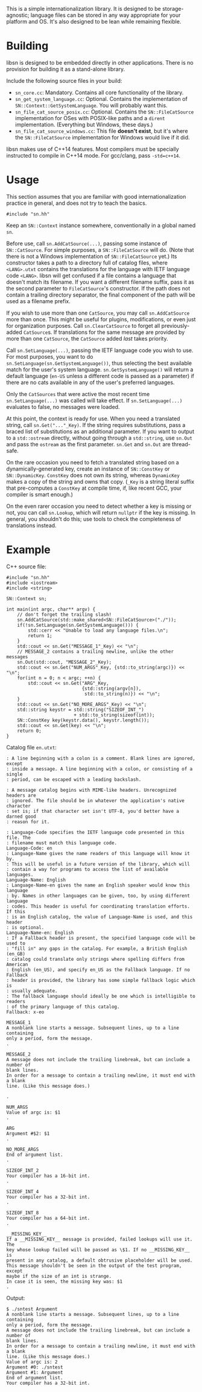 This is a simple internationalization library. It is designed to be storage-agnostic; language files can be stored in any way appropriate for your platform and OS. It's also designed to be lean while remaining flexible.

# Building

libsn is designed to be embedded directly in other applications. There is no provision for building it as a stand-alone library.

Include the following source files in your build:

- `sn_core.cc`: Mandatory. Contains all core functionality of the library.
- `sn_get_system_language.cc`: Optional. Contains the implementation of `SN::Context::GetSystemLanguage`. You will probably want this.
- `sn_file_cat_source_posix.cc`: Optional. Contains the `SN::FileCatSource` implementation for OSes with POSIX-like paths and a `dirent` implementation. (Everything but Windows, these days.)
- `sn_file_cat_source_windows.cc`: This file **doesn't exist**, but it's where the `SN::FileCatSource` implementation for Windows would live if it did.

libsn makes use of C++14 features. Most compilers must be specially instructed to compile in C++14 mode. For gcc/clang, pass `-std=c++14`.

# Usage

This section assumes that you are familiar with good internationalization practice in general, and does not try to teach the basics.

`#include "sn.hh"`

Keep an `SN::Context` instance somewhere, conventionally in a global named `sn`.

Before use, call `sn.AddCatSource(...)`, passing some instance of `SN::CatSource`. For simple purposes, a `SN::FileCatSource` will do. (Note that there is not a Windows implementation of `SN::FileCatSource` yet.) Its constructor takes a path to a directory full of catalog files, where `<LANG>.utxt` contains the translations for the language with IETF language code `<LANG>`. libsn will get confused if a file contains a language that doesn't match its filename. If you want a different filename suffix, pass it as the second parameter to `FileCatSource`'s constructor. If the path does not contain a trailing directory separator, the final component of the path will be used as a filename prefix.

If you wish to use more than one `CatSource`, you may call `sn.AddCatSource` more than once. This might be useful for plugins, modifications, or even just for organization purposes. Call `sn.ClearCatSource` to forget all previously-added `CatSource`s. If translations for the same message are provided by more than one `CatSource`, the `CatSource` added *last* takes priority.

Call `sn.SetLanguage(...)`, passing the IETF language code you wish to use. For most purposes, you want to do `sn.SetLanguage(sn.GetSystemLanguage())`, thus selecting the best available match for the user's system language. `sn.GetSystemLanguage()` will return a default language (`en-US` unless a different code is passed as a parameter) if there are no cats available in any of the user's preferred languages.

Only the `CatSources` that were active the most recent time `sn.SetLanguage(...)` was called will take effect. If `sn.SetLanguage(...)` evaluates to false, no messages were loaded.

At this point, the context is ready for use. When you need a translated string, call `sn.Get("..."_Key)`. If the string requires substitutions, pass a braced list of substitutions as an additional parameter. If you want to output to a `std::ostream` directly, without going through a `std::string`, use `sn.Out` and pass the `ostream` as the first parameter. `sn.Get` and `sn.Out` are thread-safe.

On the rare occasion you need to fetch a translated string based on a dynamically-generated key, create an instance of `SN::ConstKey` or `SN::DynamicKey`. `ConstKey` does not own its string, whereas `DynamicKey` makes a copy of the string and owns that copy. (`_Key` is a string literal suffix that pre-computes a `ConstKey` at compile time, if, like recent GCC, your compiler is smart enough.)

On the even rarer occasion you need to detect whether a key is missing or not, you can call `sn.Lookup`, which will return `nullptr` if the key is missing. In general, you shouldn't do this; use tools to check the completeness of translations instead.

# Example

C++ source file:

    #include "sn.hh"
    #include <iostream>
    #include <string>
    
    SN::Context sn;
    
    int main(int argc, char** argv) {
        // don't forget the trailing slash!
        sn.AddCatSource(std::make_shared<SN::FileCatSource>("./"));
        if(!sn.SetLanguage(sn.GetSystemLanguage())) {
            std::cerr << "Unable to load any language files.\n";
            return 1;
        }
        std::cout << sn.Get("MESSAGE_1"_Key) << "\n";
        // MESSAGE_2 contains a trailing newline, unlike the other messages
        sn.Out(std::cout, "MESSAGE_2"_Key);
        std::cout << sn.Get("NUM_ARGS"_Key, {std::to_string(argc)}) << "\n";
        for(int n = 0; n < argc; ++n) {
            std::cout << sn.Get("ARG"_Key,
                                {std::string(argv[n]),
                                 std::to_string(n)}) << "\n";
        }
        std::cout << sn.Get("NO_MORE_ARGS"_Key) << "\n";
        std::string keystr = std::string("SIZEOF_INT_")
                             + std::to_string(sizeof(int));
        SN::ConstKey key(keystr.data(), keystr.length());
        std::cout << sn.Get(key) << "\n";
        return 0;
    }

Catalog file `en.utxt`:

    : A line beginning with a colon is a comment. Blank lines are ignored, except
    : inside a message. A line beginning with a colon, or consisting of a single
    : period, can be escaped with a leading backslash.
    
    : A message catalog begins with MIME-like headers. Unrecognized headers are
    : ignored. The file should be in whatever the application's native character
    : set is; if that character set isn't UTF-8, you'd better have a darned good
    : reason for it.
    
    : Language-Code specifies the IETF language code presented in this file. The
    : filename must match this language code.
    Language-Code: en
    : Language-Name gives the name readers of this language will know it by.
    : This will be useful in a future version of the library, which will
    : contain a way for programs to access the list of available languages.
    Language-Name: English
    : Language-Name-en gives the name an English speaker would know this language
    : by. Names in other languages can be given, too, by using different language
    : codes. This header is useful for coordinating translation efforts. If this
    : is an English catalog, the value of Language-Name is used, and this header
    : is optional.
    Language-Name-en: English
    : If a Fallback header is present, the specified language code will be used to
    : "fill in" any gaps in the catalog. For example, a British English (en_GB)
    : catalog could translate only strings where spelling differs from American
    : English (en_US), and specify en_US as the Fallback language. If no Fallback
    : header is provided, the library has some simple fallback logic which is
    : usually adequate.
    : The fallback language should ideally be one which is intelligible to readers
    : of the primary language of this catalog.
    Fallback: x-eo
    
    MESSAGE_1
    A nonblank line starts a message. Subsequent lines, up to a line containing
    only a period, form the message.
    .
    
    MESSAGE_2
    A message does not include the trailing linebreak, but can include a number of
    blank lines.
    In order for a message to contain a trailing newline, it must end with a blank
    line. (Like this message does.)
    
    .
    
    NUM_ARGS
    Value of argc is: $1
    .
    
    ARG
    Argument #$2: $1
    .
    
    NO_MORE_ARGS
    End of argument list.
    .
    
    SIZEOF_INT_2
    Your compiler has a 16-bit int.
    .
    
    SIZEOF_INT_4
    Your compiler has a 32-bit int.
    .
    
    SIZEOF_INT_8
    Your compiler has a 64-bit int.
    .
    
    __MISSING_KEY__
    If a __MISSING_KEY__ message is provided, failed lookups will use it. The
    key whose lookup failed will be passed as \$1. If no __MISSING_KEY__ is
    present in any catalog, a default obtrusive placeholder will be used.
    This message shouldn't be seen in the output of the test program, except
    maybe if the size of an int is strange.
    In case it is seen, the missing key was: $1
    .

Output:

    $ ./sntest Argument
    A nonblank line starts a message. Subsequent lines, up to a line containing
    only a period, form the message.
    A message does not include the trailing linebreak, but can include a number of
    blank lines.
    In order for a message to contain a trailing newline, it must end with a blank
    line. (Like this message does.)
    Value of argc is: 2
    Argument #0: ./sntest
    Argument #1: Argument
    End of argument list.
    Your compiler has a 32-bit int.

